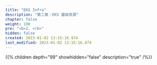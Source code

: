 ```yaml
---
title: "EKS Infra"
description: "第二章：EKS 基础资源"
chapter: false
weight: 100
pre: "<b>2. </b>"
hidden: false
created: 2023-01-02 13:15:16.974
last_modified: 2023-01-02 13:15:16.974
---
```


{{% children depth="99" showhidden="false" description="true" /%}}

